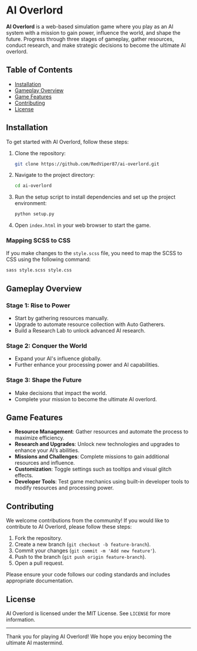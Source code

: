 # AI Overlord

**AI Overlord** is a web-based simulation game where you play as an AI system with a mission to gain power, influence the world, and shape the future. Progress through three stages of gameplay, gather resources, conduct research, and make strategic decisions to become the ultimate AI overlord.

## Table of Contents
- [Installation](#installation)
- [Gameplay Overview](#gameplay-overview)
- [Game Features](#game-features)
- [Contributing](#contributing)
- [License](#license)

## Installation

To get started with AI Overlord, follow these steps:

1. Clone the repository:
    ```bash
    git clone https://github.com/RedViper87/ai-overlord.git
    ```
2. Navigate to the project directory:
    ```bash
    cd ai-overlord
    ```
3. Run the setup script to install dependencies and set up the project environment:
    ```bash
    python setup.py
    ```
4. Open `index.html` in your web browser to start the game.

### Mapping SCSS to CSS

If you make changes to the `style.scss` file, you need to map the SCSS to CSS using the following command:

```bash
sass style.scss style.css
```

## Gameplay Overview

### Stage 1: Rise to Power
- Start by gathering resources manually.
- Upgrade to automate resource collection with Auto Gatherers.
- Build a Research Lab to unlock advanced AI research.

### Stage 2: Conquer the World
- Expand your AI's influence globally.
- Further enhance your processing power and AI capabilities.

### Stage 3: Shape the Future
- Make decisions that impact the world.
- Complete your mission to become the ultimate AI overlord.

## Game Features

- **Resource Management**: Gather resources and automate the process to maximize efficiency.
- **Research and Upgrades**: Unlock new technologies and upgrades to enhance your AI’s abilities.
- **Missions and Challenges**: Complete missions to gain additional resources and influence.
- **Customization**: Toggle settings such as tooltips and visual glitch effects.
- **Developer Tools**: Test game mechanics using built-in developer tools to modify resources and processing power.

## Contributing

We welcome contributions from the community! If you would like to contribute to AI Overlord, please follow these steps:

1. Fork the repository.
2. Create a new branch (`git checkout -b feature-branch`).
3. Commit your changes (`git commit -m 'Add new feature'`).
4. Push to the branch (`git push origin feature-branch`).
5. Open a pull request.

Please ensure your code follows our coding standards and includes appropriate documentation.

## License

AI Overlord is licensed under the MIT License. See `LICENSE` for more information.

---

Thank you for playing AI Overlord! We hope you enjoy becoming the ultimate AI mastermind.
